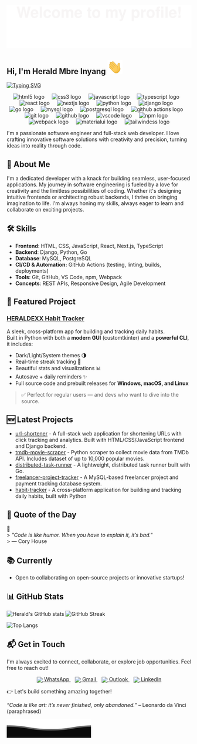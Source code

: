 ![](assets/svgs/Bottom_up.svg)

## Hi, I'm Herald Mbre Inyang <img src="https://raw.githubusercontent.com/HERALDEXX/HERALDEXX/main/assets/gifs/Hi.gif" width="40px">

[![Typing SVG](https://readme-typing-svg.herokuapp.com?color=%2336BCF7&center=true&vCenter=true&width=600&lines=Software+Engineer+%7C+Full-Stack+Developer;Python,+JavaScript,+Django,+React,+etc.;Automation,+UX,+Cross-Platform+Apps;Always+building,+always+learning)](https://git.io/typing-svg)

<div align="center">
  <!-- Frontend -->
  <img src="https://cdn.jsdelivr.net/gh/devicons/devicon/icons/html5/html5-original.svg" height="41" alt="html5 logo" />
  <img width="12" />
  <img src="https://cdn.jsdelivr.net/gh/devicons/devicon/icons/css3/css3-original.svg" height="41" alt="css3 logo" />
  <img width="12" />
  <img src="https://cdn.jsdelivr.net/gh/devicons/devicon/icons/javascript/javascript-original.svg" height="41" alt="javascript logo" />
  <img width="12" />
  <img src="https://cdn.jsdelivr.net/gh/devicons/devicon/icons/typescript/typescript-original.svg" height="41" alt="typescript logo" />
  <img width="12" />
  <img src="https://cdn.jsdelivr.net/gh/devicons/devicon/icons/react/react-original.svg" height="41" alt="react logo" />
  <img width="12" />
  <img src="https://cdn.jsdelivr.net/gh/devicons/devicon/icons/nextjs/nextjs-original.svg" height="41" alt="nextjs logo" />

  <img width="12" />

  <!-- Backend -->
  <img src="https://cdn.jsdelivr.net/gh/devicons/devicon/icons/python/python-original-wordmark.svg" height="41" alt="python logo" />
  <img width="12" />
  <img src="https://cdn.jsdelivr.net/gh/devicons/devicon/icons/django/django-plain.svg" height="41" alt="django logo" />
  <img width="12" />
  <img src="https://cdn.jsdelivr.net/gh/devicons/devicon/icons/go/go-original.svg" height="41" alt="go logo" />

  <img width="12" />

  <!-- Databases -->
  <img src="https://cdn.jsdelivr.net/gh/devicons/devicon/icons/mysql/mysql-original.svg" height="41" alt="mysql logo" />
  <img width="12" />
  <img src="https://cdn.jsdelivr.net/gh/devicons/devicon/icons/postgresql/postgresql-original.svg" height="41" alt="postgresql logo" />

  <img width="12" />

<!-- CI/CD & Automation -->
<img src="https://cdn.simpleicons.org/githubactions/2088FF" height="41" alt="github actions logo" />

<img width="12" />

  <!-- Tools & Workflow -->
  <img src="https://cdn.jsdelivr.net/gh/devicons/devicon/icons/git/git-plain-wordmark.svg" height="41" alt="git logo" />
  <img width="12" />
  <img src="https://cdn.jsdelivr.net/gh/devicons/devicon/icons/github/github-original.svg" height="41" alt="github logo" />
  <img width="12" />
  <img src="https://cdn.jsdelivr.net/gh/devicons/devicon/icons/vscode/vscode-original.svg" height="41" alt="vscode logo" />
  <img width="12" />
  <img src="https://cdn.jsdelivr.net/gh/devicons/devicon/icons/npm/npm-original-wordmark.svg" height="41" alt="npm logo" />
  <img width="12" />
  <img src="https://cdn.jsdelivr.net/gh/devicons/devicon/icons/webpack/webpack-original.svg" height="41" alt="webpack logo" />

  <img width="12" />

  <!-- UI / Styling -->
  <img src="https://cdn.jsdelivr.net/gh/devicons/devicon/icons/materialui/materialui-original.svg" height="41" alt="materialui logo" />
  <img width="12" />
  <img src="https://cdn.jsdelivr.net/gh/devicons/devicon/icons/tailwindcss/tailwindcss-original-wordmark.svg" height="41" alt="tailwindcss logo" />
</div>

I'm a passionate software engineer and full-stack web developer. I love crafting innovative software solutions with creativity and precision, turning ideas into reality through code.

## 🚀 About Me

I'm a dedicated developer with a knack for building seamless, user-focused applications. My journey in software engineering is fueled by a love for creativity and the limitless possibilities of coding. Whether it's designing intuitive frontends or architecting robust backends, I thrive on bringing imagination to life. I'm always honing my skills, always eager to learn and collaborate on exciting projects.

## 🛠️ Skills

- **Frontend**: HTML, CSS, JavaScript, React, Next.js, TypeScript
- **Backend**: Django, Python, Go
- **Database**: MySQL, PostgreSQL
- **CI/CD & Automation:** GitHub Actions (testing, linting, builds, deployments)
- **Tools**: Git, GitHub, VS Code, npm, Webpack
- **Concepts**: REST APIs, Responsive Design, Agile Development

## 🌟 Featured Project

### [**HERALDEXX Habit Tracker**](https://github.com/HERALDEXX/habit-tracker)

A sleek, cross-platform app for building and tracking daily habits.  
Built in Python with both a **modern GUI** (customtkinter) and a **powerful CLI**, it includes:

- Dark/Light/System themes 🌗  
- Real-time streak tracking 🔁  
- Beautiful stats and visualizations 📊  
- Autosave + daily reminders ✨  
- Full source code and prebuilt releases for **Windows, macOS, and Linux**

> ✅ Perfect for regular users — and devs who want to dive into the source.

## 🆕 Latest Projects

<!--START_SECTION:latest_repos-->
- [url-shortener](https://github.com/HERALDEXX/url-shortener) - A full-stack web application for shortening URLs with click tracking and analytics. Built with HTML/CSS/JavaScript frontend and Django backend.
- [tmdb-movie-scraper](https://github.com/HERALDEXX/tmdb-movie-scraper) - Python scraper to collect movie data from TMDb API. Includes dataset of up to 10,000 popular movies.
- [distributed-task-runner](https://github.com/HERALDEXX/distributed-task-runner) - A lightweight, distributed task runner built with Go.
- [freelancer-project-tracker](https://github.com/HERALDEXX/freelancer-project-tracker) - A MySQL-based freelancer project and payment tracking database system.
- [habit-tracker](https://github.com/HERALDEXX/habit-tracker) - A cross-platform application for building and tracking daily habits, built with Python
<!--END_SECTION:latest_repos-->

## 💬 Quote of the Day

<!--START_SECTION:quote-->
🧠  
                                                                        > *"Code is like humor. When you have to explain it, it’s bad."*  
                                                                        > — Cory House
                                                                        
<!--END_SECTION:quote-->


## 📚 Currently

- Open to collaborating on open-source projects or innovative startups!

## 📊 GitHub Stats

![Herald's GitHub stats](https://github-readme-stats.vercel.app/api?username=HERALDEXX&show_icons=true&theme=radical&count_private=true&include_all_commits=true)
![GitHub Streak](https://streak-stats.demolab.com?user=HERALDEXX&theme=radical&border_radius=10&date_format=M%20j%5B%2C%20Y%5D&cache_bust=1)
<!-- Backup: https://github-readme-streak-stats.herokuapp.com/?user=HERALDEXX&theme=radical -->
![Top Langs](https://github-readme-stats.vercel.app/api/top-langs/?username=HERALDEXX&layout=compact&theme=radical)


## 📬 Get in Touch

I'm always excited to connect, collaborate, or explore job opportunities. Feel free to reach out!

<p align="center">
  <a href="https://wa.me/+2349064096015">
    <img src="https://img.icons8.com/color/48/whatsapp--v1.png" width="30" style="vertical-align: middle;"/> WhatsApp
  </a> &nbsp;&nbsp;
  <a href="mailto:herald.mbre.inyang@gmail.com">
    <img src="https://img.icons8.com/color/48/gmail-new.png" width="30" style="vertical-align: middle;"/> Gmail
  </a> &nbsp;&nbsp;
  <a href="mailto:inyangheraldmbre@outlook.com">
    <img src="https://img.icons8.com/color/48/microsoft-outlook-2019.png" width="30" style="vertical-align: middle;"/> Outlook
  </a> &nbsp;&nbsp;
  <a href="https://www.linkedin.com/in/herald-inyang/">
    <img src="https://img.icons8.com/color/48/linkedin.png" width="30" style="vertical-align: middle;"/> LinkedIn
  </a>
</p>

👉 Let's build something amazing together!

*“Code is like art: it’s never finished, only abandoned.”* – Leonardo da Vinci (paraphrased)

![](assets/svgs/Bottom_down.svg)
